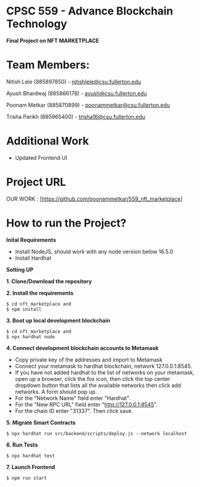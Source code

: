 

# CPSC 559 - Advance Blockchain Technology

**Final Project on NFT MARKETPLACE**

# Team Members:

Nitish Lele    (885897850) -  nitishlele@csu.fullerton.edu

Ayush Bhardwaj (885866178) -  ayush@csu.fullerton.edu

Poonam Metkar  (885870899) -  poonammetkar@csu.fullerton.edu

Trisha Parikh  (885965400) -  trisha16@csu.fullerton.edu



# Additional Work
- Updated Frontend UI 





# Project URL
OUR WORK : [https://github.com/poonammetkar/559_nft_marketplace]


# How to run the Project?
**Inital Requirements**
- Install NodeJS, should work with any node version below 16.5.0
- Install Hardhat

**Setting UP**

**1. Clone/Download the repository**

**2. Install the requirements**
```
$ cd nft_marketplace and 
$ npm install
```
**3. Boot up local development blockchain**
```
$ cd nft_marketplace and 
$ npx hardhat node
```
**4. Connect development blockchain accounts to Metamask**

- Copy private key of the addresses and import to Metamask
- Connect your metamask to hardhat blockchain, network 127.0.0.1:8545.
- If you have not added hardhat to the list of networks on your metamask, open up a browser, click the fox icon, then click the top center dropdown button that lists all the available networks then click add networks. A form should pop up. 
- For the "Network Name" field enter "Hardhat". 
- For the "New RPC URL" field enter "http://127.0.0.1:8545". 
- For the chain ID enter "31337". Then click save.

**5. Migrate Smart Contracts**

`$ npx hardhat run src/backend/scripts/deploy.js --network localhost`

**6. Run Tests**

`$ npx hardhat test`


**7. Launch Frontend**

`$ npm run start`
